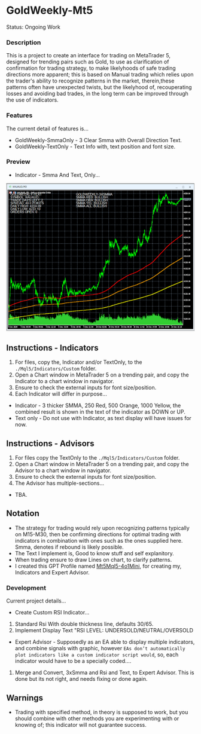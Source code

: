 # GoldWeekly-Mt5
Status: Ongoing Work

### Description
This is a project to create an interface for trading on MetaTrader 5, designed for trending pairs such as Gold, to use as clarification of confirmation for trading strategy, to make likelyhoods of safe trading directions more apparent; this is based on Manual trading which relies upon the trader's ability to recognize patterns in the market, therein,these patterns often have unexpected twists, but the likelyhood of, recouperating losses and avoiding bad trades, in the long term can be improved through the use of indicators.

### Features
The current detail of features is... 
- GoldWeekly-SmmaOnly - 3 Clear Smma with Overall Direction Text. 
- GoldWeekly-TextOnly - Text Info with, text position and font size.

### Preview
- Indicator - Smma And Text, Only...

![indicator preview](media/Indicators.png)


## Instructions - Indicators
1. For files, copy the, Indicator and/or TextOnly, to the `./Mql5/Indicators/Custom` folder.
2. Open a Chart window in MetaTrader 5 on a trending pair, and copy the Indicator to a chart window in navigator.
3. Ensure to check the external inputs for font size/position.
4. Each Indicator will differ in purpose...
- Indicator - 3 thicker SMMA, 250 Red, 500 Orange, 1000 Yellow, the combined result is shown in the text of the indicator as DOWN or UP.
- Text only - Do not use with Indicator, as text display will have issues for now.

## Instructions - Advisors
1. For files copy the TextOnly to the `./Mql5/Indicators/Custom` folder.
2. Open a Chart window in MetaTrader 5 on a trending pair, and copy the Advisor to a chart window in navigator.
3. Ensure to check the external inputs for font size/position.
4. The Advisor has multiple-sections...
- TBA.  

## Notation
- The strategy for trading would rely upon recognizing patterns typically on M15-M30, then be confirming directions for optimal trading with indicators in combination with ones such as the ones supplied here. Smma, denotes if rebound is likely possible. 
- The Text I implement is, Good to know stuff and self explanitory. 
- When trading ensure to draw Lines on chart, to clarify patterns.
- I created this GPT Profile named [Mt5Mql5-4o1Mini](https://chatgpt.com/g/g-Un4YwjMNH-mt5mql5-4o1mini), for creating my, Indicators and Expert Advisor.

### Development
Current project details...
- Create Custom RSI Indicator...
1. Standard Rsi With double thickness line, defaults 30/65.
2. Implement Display Text "RSI LEVEL: UNDERSOLD/NEUTRAL/OVERSOLD   
- Expert Advisor - Supposedly as an EA able to display multiple indicators, and combine signals with graphic, however `EAs don’t automatically plot indicators like a custom indicator script would`, so, each indicator would have to be a specially coded....
1. Merge and Convert, 3xSmma and Rsi and Text, to Expert Advisor. This is done but its not right, and needs fixing or done again.

## Warnings
- Trading with specified method, in theory is supposed to work, but you should combine with other methods you are experimenting with or knowing of; this indicator will not guarantee success.
